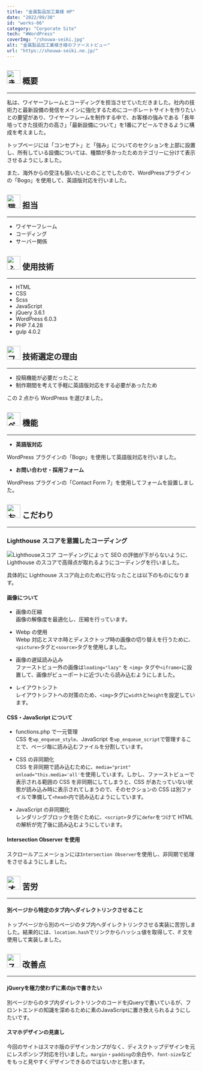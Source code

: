 ```yaml
---
title: "金属製品加工業様 HP"
date: "2022/09/30"
id: "works-06"
category: "Corporate Site"
tech: "#WordPress"
coverImg: "/shouwa-seiki.jpg"
alt: "金属製品加工業様き様のファーストビュー"
url: "https://shouwa-seiki.ne.jp/"
---
```


<h2>
<img src="/fox.svg" alt="きつねのイラスト" width="36px" height="36px" loading="lazy">
<strong>概要</strong>
</h2>

---

私は、ワイヤーフレームとコーディングを担当させていただきました。社内の技術力と最新設備の発信をメインに強化するためにコーポレートサイトを作りたいとの要望があり、ワイヤーフレームを制作する中で、お客様の強みである「長年培ってきた技術力の高さ」「最新設備について」を1番にアピールできるように構成を考えました。

トップページには「コンセプト」と「強み」についてのセクションを上部に設置し、所有している設備については、種類が多かったためカテゴリーに分けて表示させるようにしました。

また、海外からの受注も狙いたいとのことでしたので、WordPressプラグインの「Bogo」を使用して、英語版対応を行いました。

<h2>
<img src="/cat.svg" alt="猫のイラスト" width="36px" height="36px" loading="lazy">
<strong>担当</strong>
</h2>

---

- ワイヤーフレーム
- コーディング
- サーバー関係

<h2>
<img src="/owl.svg" alt="ふくろうのイラスト" width="36px" height="36px" loading="lazy">
<strong>使用技術</strong>
</h2>

---

- HTML
- CSS
- Scss
- JavaScript
- jQuery 3.6.1
- WordPress 6.0.3
- PHP 7.4.28
- gulp 4.0.2

<h2>
<img src="/flamingo.svg" alt="フラミンゴのイラスト" width="36px" height="36px" loading="lazy">
<strong>技術選定の理由</strong>
</h2>

---

- 投稿機能が必要だったこと
- 制作期間を考えて手軽に英語版対応をする必要があったため

この 2 点から WordPress を選びました。

<h2>
<img src="/penguin.svg" alt="ペンギンのイラスト" width="36px" height="36px" loading="lazy">
<strong>機能</strong>
</h2>

---

- **英語版対応**

WordPress プラグインの「Bogo」を使用して英語版対応を行いました。

- **お問い合わせ・採用フォーム**

WordPress プラグインの「Contact Form 7」を使用してフォームを設置しました。

<h2>
<img src="/monkey.svg" alt="お猿さんのイラスト" width="36px" height="36px" loading="lazy">
<strong>こだわり</strong>
</h2>

---

### Lighthouse スコアを意識したコーディング

![Lighthouseスコア](/shouwa-lighthouse.png)
コーディングによって SEO の評価が下がらないように、Lighthouse のスコアで高得点が取れるようにコーディングを行いました。

具体的に Lighthouse スコア向上のために行なったことは以下のものになります。

#### 画像について<br>

- 画像の圧縮<br>
  画像の解像度を最適化し、圧縮を行っています。

- Webp の使用<br>
  Webp 対応とスマホ時とディスクトップ時の画像の切り替えを行うために、`<picture>`タグと`<source>`タグを使用しました。

- 画像の遅延読み込み<br>
  ファーストビュー外の画像は`loading="lazy"` を `<img>` タグや`<iframe>`に設置して、画像がビューポートに近づいたら読み込むようにしました。

- レイアウトシフト<br>
  レイアウトシフトへの対策のため、`<img>`タグに`width`と`height`を設定しています。

#### CSS・JavaScript について<br>

- functions.php で一元管理<br>
  CSS を`wp_enqueue_style`、JavaScript を`wp_enqueue_script`で管理することで、ページ毎に読み込むファイルを分割しています。

- CSS の非同期化<br>
  CSS を非同期で読み込むために、`media="print" onload="this.media='all'`を使用しています。しかし、ファーストビューで表示される範囲の CSS を非同期にしてしまうと、CSS があたっていない状態が読み込み時に表示されてしまうので、そのセクションの CSS は別ファイルで準備して`<head>`内で読み込むようにしています。

- JavaScript の非同期化<br>
  レンダリングブロックを防ぐために、`<script>`タグに`defer`をつけて HTML の解析が完了後に読み込むようにしています。

#### Intersection Observer を使用<br>

スクロールアニメーションには`Intersection Observer`を使用し、非同期で処理をさせるようにしました。

<h2>
<img src="/wolf.svg" alt="オオカミのイラスト" width="36px" height="36px" loading="lazy">
<strong>苦労</strong>
</h2>

---

#### 別ページから特定のタブ内へダイレクトリンクさせること<br>

トップページから別のページのタブ内へダイレクトリンクさせる実装に苦労しました。結果的には、`location.hash`でリンクからハッシュ値を取得して、if 文を使用して実装しました。

<h2>
<img src="/skunk.svg" alt="スカンクのイラスト" width="36px" height="36px" loading="lazy">
<strong>改善点</strong>
</h2>

---

#### jQueryを極力使わずに素のjsで書きたい<br>
別ページからのタブ内ダイレクトリンクのコードをjQueryで書いているが、フロントエンドの知識を深めるために素のJavaScriptに置き換えられるようにしたいです。

#### スマホデザインの見直し<br>
今回のサイトはスマホ版のデザインカンプがなく、ディスクトップデザインを元にレスポンシブ対応を行いました。```margin```・```padding```の余白や、```font-size```などをもっと見やすくデザインできるのではないかと思います。
